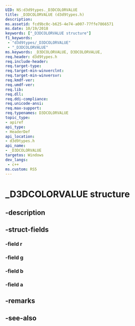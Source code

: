 ```yaml
---
UID: NS:d3d9types._D3DCOLORVALUE
title: _D3DCOLORVALUE (d3d9types.h)
description: 
ms.assetid: fcd9bc0c-b625-4e74-a007-77ffe7866571
ms.date: 10/19/2018
keywords: ["_D3DCOLORVALUE structure"]
f1_keywords:
 - "d3d9types/_D3DCOLORVALUE"
 - "_D3DCOLORVALUE"
ms.keywords: _D3DCOLORVALUE, D3DCOLORVALUE, 
req.header: d3d9types.h
req.include-header:
req.target-type:
req.target-min-winverclnt:
req.target-min-winversvr:
req.kmdf-ver:
req.umdf-ver:
req.lib:
req.dll:
req.ddi-compliance:
req.unicode-ansi:
req.max-support:
req.typenames: D3DCOLORVALUE
topic_type: 
- apiref
api_type: 
- HeaderDef
api_location: 
- d3d9types.h
api_name: 
- _D3DCOLORVALUE
targetos: Windows
dev_langs:
 - c++
ms.custom: RS5
---
```


# _D3DCOLORVALUE structure

## -description


## -struct-fields

### -field r
 
### -field g
 
### -field b
 
### -field a
 

## -remarks

## -see-also
